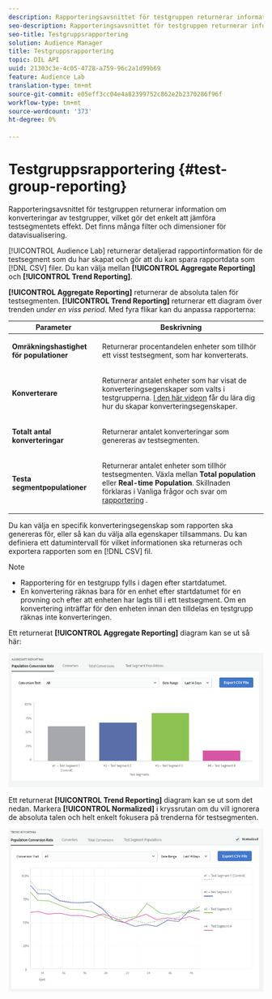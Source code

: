 ```yaml
---
description: Rapporteringsavsnittet för testgruppen returnerar information om konverteringar av testgrupper, vilket gör det enkelt att jämföra testsegmentets effekt. Det finns många filter och dimensioner för datavisualisering.
seo-description: Rapporteringsavsnittet för testgruppen returnerar information om konverteringar av testgrupper, vilket gör det enkelt att jämföra testsegmentets effekt. Det finns många filter och dimensioner för datavisualisering.
seo-title: Testgruppsrapportering
solution: Audience Manager
title: Testgruppsrapportering
topic: DIL API
uuid: 21303c3e-4c05-4728-a759-96c2a1d99b69
feature: Audience Lab
translation-type: tm+mt
source-git-commit: e05eff3cc04e4a82399752c862e2b2370286f96f
workflow-type: tm+mt
source-wordcount: '373'
ht-degree: 0%

---
```



# Testgruppsrapportering {#test-group-reporting}

Rapporteringsavsnittet för testgruppen returnerar information om konverteringar av testgrupper, vilket gör det enkelt att jämföra testsegmentets effekt. Det finns många filter och dimensioner för datavisualisering.

[!UICONTROL Audience Lab] returnerar detaljerad rapportinformation för de testsegment som du har skapat och gör att du kan spara rapportdata som [!DNL CSV] filer. Du kan välja mellan **[!UICONTROL Aggregate Reporting]** och **[!UICONTROL Trend Reporting]**.

**[!UICONTROL Aggregate Reporting]** returnerar de absoluta talen för testsegmenten. **[!UICONTROL Trend Reporting]** returnerar ett diagram över trenden *under en viss period*. Med fyra flikar kan du anpassa rapporterna:

<table id="table_446384AE9A36408A9C570CB7DB72C3D6"> 
 <thead> 
  <tr> 
   <th colname="col1" class="entry"> Parameter </th> 
   <th colname="col2" class="entry"> Beskrivning </th> 
  </tr> 
 </thead>
 <tbody> 
  <tr> 
   <td colname="col1"> <p> <b><span class="uicontrol"> Omräkningshastighet för populationer</span></b> </p> </td> 
   <td colname="col2"> <p>Returnerar procentandelen enheter som tillhör ett visst testsegment, som har konverterats. </p> </td> 
  </tr> 
  <tr> 
   <td colname="col1"> <p> <b><span class="uicontrol"> Konverterare</span></b> </p> </td> 
   <td colname="col2"> <p>Returnerar antalet enheter som har visat de konverteringsegenskaper som valts i testgrupperna. <a href="https://helpx.adobe.com/audience-manager/kt/using/creating-conversion-traits-feature-video-use.html" format="https" scope="external"> I den här videon</a> får du lära dig hur du skapar konverteringsegenskaper. </p> </td> 
  </tr> 
  <tr> 
   <td colname="col1"> <p> <b><span class="uicontrol"> Totalt antal konverteringar</span></b> </p> </td> 
   <td colname="col2"> <p>Returnerar antalet konverteringar som genereras av testsegmenten. </p> </td> 
  </tr> 
  <tr> 
   <td colname="col1"> <p> <b><span class="uicontrol"> Testa segmentpopulationer</span></b> </p> </td> 
   <td colname="col2"> <p>Returnerar antalet enheter som tillhör testsegmenten. Växla mellan <b><span class="uicontrol"> Total population</span></b> eller <b><span class="uicontrol"> Real-time Population</span></b>. Skillnaden förklaras i Vanliga frågor och svar om <a href="../../faq/faq-reporting.md"> rapportering</a> . </p> </td>
  </tr>
 </tbody>
</table>

Du kan välja en specifik konverteringsegenskap som rapporten ska genereras för, eller så kan du välja alla egenskaper tillsammans. Du kan definiera ett datumintervall för vilket informationen ska returneras och exportera rapporten som en [!DNL CSV] fil.

>[!NOTE]
>
>* Rapportering för en testgrupp fylls i dagen efter startdatumet.
>* En konvertering räknas bara för en enhet efter startdatumet för en provning och efter att enheten har lagts till i ett testsegment. Om en konvertering inträffar för den enheten innan den tilldelas en testgrupp räknas inte konverteringen.


Ett returnerat **[!UICONTROL Aggregate Reporting]** diagram kan se ut så här:

![](assets/aggregate-reporting.PNG)

Ett returnerat **[!UICONTROL Trend Reporting]** diagram kan se ut som det nedan. Markera **[!UICONTROL Normalized]** i kryssrutan om du vill ignorera de absoluta talen och helt enkelt fokusera på trenderna för testsegmenten.

![](assets/trend-reporting.PNG)